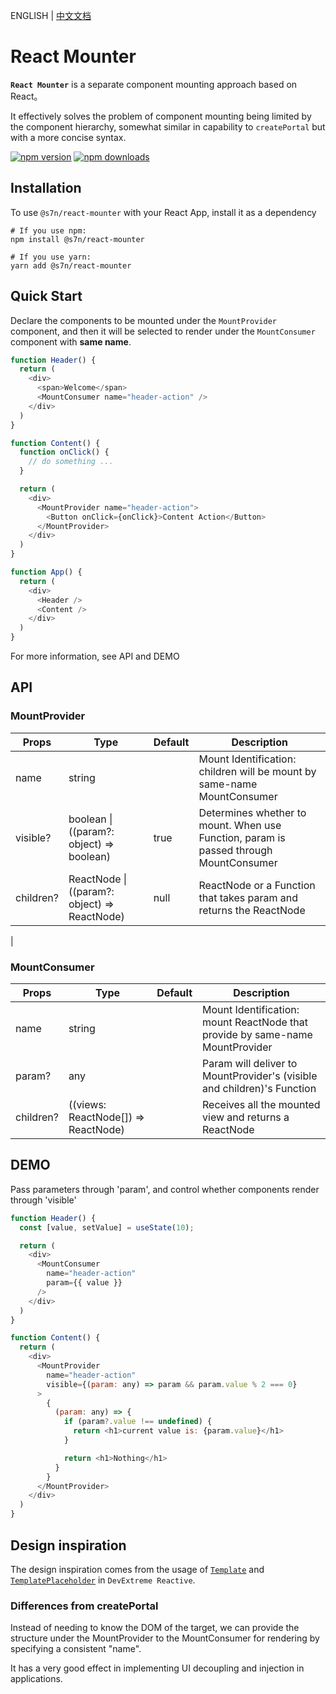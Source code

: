 ENGLISH | [中文文档](./README.CN.md)

# React Mounter
**`React Mounter`** is a separate component mounting approach based on React。

It effectively solves the problem of component mounting being limited by the component hierarchy, somewhat similar in capability to `createPortal` but with a more concise syntax.

[![npm version](https://img.shields.io/npm/v/@s7n/react-mounter.svg?style=flat)](https://www.npmjs.com/package/@s7n/react-mounter)
[![npm downloads](https://img.shields.io/npm/dm/@s7n/react-mounter.svg?style=flat)](https://www.npmjs.com/package/@s7n/react-mounter)

## Installation
To use `@s7n/react-mounter` with your React App, install it as a dependency
```shell
# If you use npm:
npm install @s7n/react-mounter 

# If you use yarn:
yarn add @s7n/react-mounter
```

## Quick Start
Declare the components to be mounted under the `MountProvider` component, and then it will be selected to render under the `MountConsumer` component with **same name**.
```javascript
function Header() {
  return (
    <div>
      <span>Welcome</span>
      <MountConsumer name="header-action" />  
    </div>
  )
}

function Content() {
  function onClick() {
    // do something ...
  }

  return (
    <div>
      <MountProvider name="header-action">
        <Button onClick={onClick}>Content Action</Button>
      </MountProvider>
    </div>
  )
}

function App() {
  return (
    <div>
      <Header />
      <Content />
    </div>
  )
}
```
For more information, see API and DEMO

## API
### MountProvider
| Props | Type | Default | Description |
| --- | --- | --- | --- |
| name | string |  | Mount Identification: children will be mount by same-name MountConsumer |
| visible? | boolean &#124; ((param?: object) => boolean) | true | Determines whether to mount. When use Function, param is passed through MountConsumer |
| children? | ReactNode &#124; ((param?: object) => ReactNode) | null | ReactNode or a Function that takes param and returns the ReactNode
 |

### MountConsumer
| Props | Type | Default | Description |
| --- | --- | --- | --- |
| name | string |  | Mount Identification: mount ReactNode that provide by same-name MountProvider |
| param? | any | | Param will deliver to MountProvider's (visible and children)'s Function |
| children? | ((views: ReactNode[]) => ReactNode) |  | Receives all the mounted view and returns a ReactNode |

## DEMO
Pass parameters through 'param', and control whether components render through 'visible'
```javascript
function Header() {
  const [value, setValue] = useState(10);

  return (
    <div>
      <MountConsumer 
        name="header-action" 
        param={{ value }}
      />
    </div>
  )
}

function Content() {
  return (
    <div>
      <MountProvider 
        name="header-action"
        visible={(param: any) => param && param.value % 2 === 0}
      >
        {
          (param: any) => {
            if (param?.value !== undefined) {
              return <h1>current value is: {param.value}</h1>
            }

            return <h1>Nothing</h1>
          } 
        }
      </MountProvider>
    </div>
  )
}
```

## Design inspiration
The design inspiration comes from the usage of [`Template`](https://devexpress.github.io/devextreme-reactive/react/core/docs/reference/template/) and [`TemplatePlaceholder`](https://devexpress.github.io/devextreme-reactive/react/core/docs/reference/template-placeholder/ ) in `DevExtreme Reactive`.

### Differences from createPortal
Instead of needing to know the DOM of the target, we can provide the structure under the MountProvider to the MountConsumer for rendering by specifying a consistent "name".

It has a very good effect in implementing UI decoupling and injection in applications.